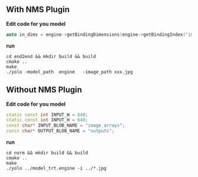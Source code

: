## With NMS Plugin

**Edit code for you model**

```c++
auto in_dims = engine->getBindingDimensions(engine->getBindingIndex("image_arrays"));
```
**run**

```shell
cd end2end && mkdir build && build
cmake ..
make
./yolo -model_path  engine   -image_path xxx.jpg
```


## Without NMS Plugin

**Edit code for you model**

```c++
static const int INPUT_W = 640;
static const int INPUT_H = 640;
const char* INPUT_BLOB_NAME = "image_arrays";
const char* OUTPUT_BLOB_NAME = "outputs";
```
**run**

```shell
cd norm && mkdir build && build
cmake ..
make
./yolo ../model_trt.engine -i ../*.jpg
```
